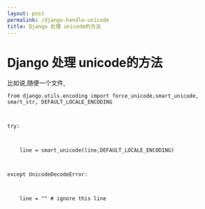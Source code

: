 ```yaml
---
layout: post
permalink: /django-handle-unicode
title: Django 处理 unicode的方法
---
```


# Django 处理 unicode的方法 #


比如说,随便一个文件,


    from django.utils.encoding import force_unicode,smart_unicode, smart_str, DEFAULT_LOCALE_ENCODING



    try:



        line = smart_unicode(line,DEFAULT_LOCALE_ENCODING)



    except UnicodeDecodeError:



        line = "" # ignore this line


